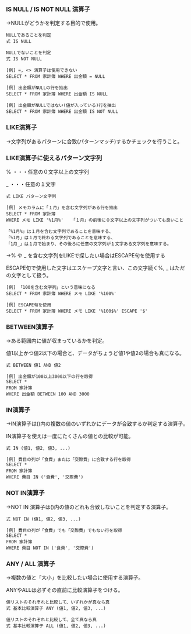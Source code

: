 ### IS NULL / IS NOT NULL 演算子

→NULLがどうかを判定する目的で使用。
```
NULLであることを判定
式 IS NULL
```
```
NULLでないことを判定
式 IS NOT NULL
```
```
[例] =, <> 演算子は使用できない
SELECT * FROM 家計簿 WHERE 出金額 = NULL

[例] 出金額がNULLの行を抽出
SELECT * FROM 家計簿 WHERE 出金額 IS NULL

[例] 出金額がNULLではない(値が入っている)行を抽出
SELECT * FROM 家計簿 WHERE 出金額 IS NOT NULL
```

### LIKE演算子

→文字列があるパターンに合致(パターンマッチ)するかチェックを行うこと。

### LIKE演算子に使えるパターン文字列

% ・・・任意の０文字以上の文字列

 _ ・・・任意の１文字
 ```
式 LIKE パターン文字列
```
```
[例] メモカラムに「１月」を含む文字列がある行を抽出
SELECT * FROM 家計簿
WHERE メモ LIKE '%1月%'   「１月」の前後に０文字以上の文字列がついても良いこと

「%1月%」は１月を含む文字列であることを意味する、
「%1月」は１月で終わる文字列であることを意味する、
「1月_」は１月で始まり、その後ろに任意の文字列が１文字ある文字列を意味する。
```

→% や _ を含む文字列をLIKEで探したい場合はESCAPE句を使用する

ESCAPE句で使用した文字はエスケープ文字と言い、この文字続く%, _ はただの文字として扱う。
```
[例] 「100を含む文字列」という意味になる
SELECT * FROM 家計簿 WHERE メモ LIKE '%100%'

[例] ESCAPE句を使用
SELECT * FROM 家計簿 WHERE メモ LIKE '%100$%' ESCAPE '$'
```

### BETWEEN演算子

→ある範囲内に値が収まっているかを判定。

値1以上かつ値2以下の場合と、データがちょうど値1や値2の場合も真になる。
```
式 BETWEEN 値1 AND 値2
```
```
[例] 出金額が100以上3000以下の行を取得
SELECT *
FROM 家計簿
WHERE 出金額 BETWEEN 100 AND 3000
```

### IN演算子

→IN演算子は()内の複数の値のいずれかにデータが合致するか判定する演算子。

IN演算子を使えは一度にたくさんの値との比較が可能。
```
式 IN (値1, 値2, 値3, ...)
```
```
[例] 費目の列が「食費」または「交際費」に合致する行を取得
SELECT *
FROM 家計簿
WHERE 費目 IN ('食費', '交際費')
```

### NOT IN演算子

→NOT IN 演算子は()内の値のどれも合致しないことを判定する演算子。
```
式 NOT IN (値1, 値2, 値3, ...)
```
```
[例] 費目の列が「食費」でも「交際費」でもない行を取得
SELECT *
FROM 家計簿
WHERE 費目 NOT IN ('食費', '交際費')
```

### ANY / ALL 演算子

→複数の値と「大小」を比較したい場合に使用する演算子。

ANYやALLは必ずその直前に比較演算子をつける。
```
値リストのそれぞれと比較して、いずれかが真なら真
式 基本比較演算子 ANY (値1, 値2, 値3, ...)
```
```
値リストのそれぞれと比較して、全て真なら真
式 基本比較演算子 ALL (値1, 値2, 値3, ...)
```
